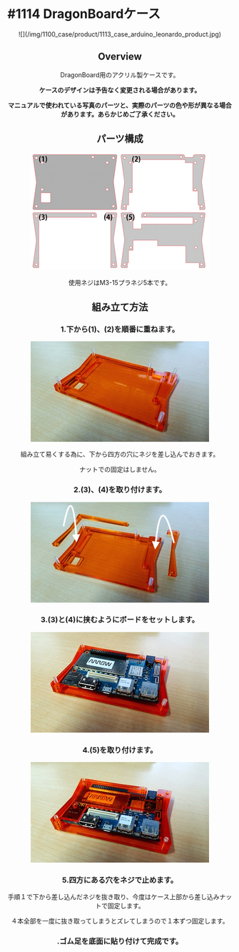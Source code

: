 # #1114 DragonBoardケース
<center>
![](/img/1100_case/product/1113_case_arduino_leonardo_product.jpg)
<!--COLORME-->

## Overview
DragonBoard用のアクリル製ケースです。

**ケースのデザインは予告なく変更される場合があります。**

**マニュアルで使われている写真のパーツと、実際のパーツの色や形が異なる場合があります。あらかじめご了承ください。**

## パーツ構成

![](/img/1100_case/manual/dragonb_00.jpg)

使用ネジはM3-15プラネジ5本です。

## 組み立て方法

### 1.下から(1)、(2)を順番に重ねます。
![](/img/1100_case/manual/dragonb_01.jpg)

組み立て易くする為に、下から四方の穴にネジを差し込んでおきます。

ナットでの固定はしません。

### 2.(3)、(4)を取り付けます。
![](/img/1100_case/manual/dragonb_02.jpg)

### 3.(3)と(4)に挟むようにボードをセットします。
![](/img/1100_case/manual/dragonb_03.jpg)

### 4.(5)を取り付けます。
![](/img/1100_case/manual/dragonb_04.jpg)

### 5.四方にある穴をネジで止めます。
手順１で下から差し込んだネジを抜き取り、今度はケース上部から差し込みナットで固定します。

４本全部を一度に抜き取ってしまうとズレてしまうので１本ずつ固定します。

### .ゴム足を底面に貼り付けて完成です。